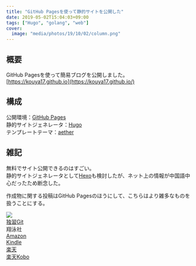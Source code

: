 ```yaml
---
title: "GitHub Pagesを使って静的サイトを公開した"
date: 2019-05-02T15:04:03+09:00
tags: ["Hugo", "golang", "web"]
cover:
  image: "media/photos/19/10/02/column.png"
---
```


## 概要
GitHub Pagesを使って簡易ブログを公開しました。  
[https://kouya17.github.io](https://kouya17.github.io/)

## 構成
公開環境：[GitHub Pages](https://pages.github.com/)  
静的サイトジェネレータ：[Hugo](https://gohugo.io)  
テンプレートテーマ：[aether](https://themes.gohugo.io/aether/)

## 雑記
無料でサイト公開できるのはすごい。  
静的サイトジェネレータとして[Hexo](https://hexo.io)も検討したが、ネット上の情報が中国語中心だったため断念した。

作成物に関する投稿はGitHub Pagesのほうにして、こちらはより雑多なものを扱うことにする。

<div class="kattene">
    <div class="kattene__imgpart"><a target="_blank" rel="noopener" href="https://www.amazon.co.jp/gp/product/B01C2TRNUG/ref=as_li_tl?ie=UTF8&camp=247&creative=1211&creativeASIN=B01C2TRNUG&linkCode=as2&tag=kouya17-22&linkId=de329d14022bd32b0fd9937e1e0f4d3b"><img src="https://ws-fe.amazon-adsystem.com/widgets/q?_encoding=UTF8&MarketPlace=JP&ASIN=B01C2TRNUG&ServiceVersion=20070822&ID=AsinImage&WS=1&Format=_SL160_&tag=kouya17-22"></a></div>
    <div class="kattene__infopart">
      <div class="kattene__title"><a target="_blank" rel="noopener" href="https://www.amazon.co.jp/gp/product/B01C2TRNUG/ref=as_li_tl?ie=UTF8&camp=247&creative=1211&creativeASIN=B01C2TRNUG&linkCode=as2&tag=kouya17-22&linkId=de329d14022bd32b0fd9937e1e0f4d3b">独習Git</a></div>
      <div class="kattene__description">翔泳社</div>
      <div class="kattene__btns __four">
        <div><a class="kattene__btn __orange" target="_blank" rel="noopener" href="https://www.amazon.co.jp/gp/product/4798144614/ref=as_li_tl?ie=UTF8&camp=247&creative=1211&creativeASIN=4798144614&linkCode=as2&tag=kouya17-22&linkId=4813545c3bf5006ae9cefccb6db915a2">Amazon</a></div>
        <div><a class="kattene__btn __blue" target="_blank" rel="noopener" href="https://www.amazon.co.jp/gp/product/B01C2TRNUG/ref=as_li_tl?ie=UTF8&camp=247&creative=1211&creativeASIN=B01C2TRNUG&linkCode=as2&tag=kouya17-22&linkId=de329d14022bd32b0fd9937e1e0f4d3b">Kindle</a></div>
        <div><a class="kattene__btn __red" target="_blank" rel="noopener" href="https://hb.afl.rakuten.co.jp/ichiba/1585b2d3.e3af76f2.1585b2d4.494d3f80/?pc=https%3A%2F%2Fitem.rakuten.co.jp%2Fbook%2F13592765%2F&link_type=hybrid_url&ut=eyJwYWdlIjoiaXRlbSIsInR5cGUiOiJoeWJyaWRfdXJsIiwic2l6ZSI6IjI0MHgyNDAiLCJuYW0iOjEsIm5hbXAiOiJyaWdodCIsImNvbSI6MSwiY29tcCI6ImxlZnQiLCJwcmljZSI6MSwiYm9yIjoxLCJjb2wiOjAsImJidG4iOjEsInByb2QiOjB9">楽天</a></div>
        <div><a class="kattene__btn __green" target="_blank" rel="noopener" href="https://hb.afl.rakuten.co.jp/ichiba/1592b466.7f5ea7c8.1592b467.70471b78/?pc=https%3A%2F%2Fitem.rakuten.co.jp%2Frakutenkobo-ebooks%2Fc3efe46bd1663f77add5a728a1afbae6%2F&link_type=hybrid_url&ut=eyJwYWdlIjoiaXRlbSIsInR5cGUiOiJoeWJyaWRfdXJsIiwic2l6ZSI6IjI0MHgyNDAiLCJuYW0iOjEsIm5hbXAiOiJyaWdodCIsImNvbSI6MSwiY29tcCI6ImxlZnQiLCJwcmljZSI6MSwiYm9yIjoxLCJjb2wiOjAsImJidG4iOjEsInByb2QiOjB9">楽天Kobo</a></div>
      </div>
    </div>
</div>
